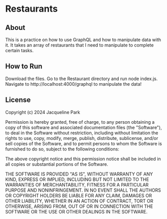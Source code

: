 # Restaurants

## About
This is a practice on how to use GraphQL and how to manipulate data with it. It takes an array of restaurants that I need to manipulate to complete certain tasks.

## How to Run
Download the files. Go to the Restaurant directory and run node index.js. Navigate to http://localhost:4000/graphql to manipulate the data!

## License
Copyright (c) 2024 Jacqueline Park

Permission is hereby granted, free of charge, to any person obtaining a copy
of this software and associated documentation files (the "Software"), to deal
in the Software without restriction, including without limitation the rights
to use, copy, modify, merge, publish, distribute, sublicense, and/or sell
copies of the Software, and to permit persons to whom the Software is
furnished to do so, subject to the following conditions:

The above copyright notice and this permission notice shall be included in all
copies or substantial portions of the Software.

THE SOFTWARE IS PROVIDED "AS IS", WITHOUT WARRANTY OF ANY KIND, EXPRESS OR
IMPLIED, INCLUDING BUT NOT LIMITED TO THE WARRANTIES OF MERCHANTABILITY,
FITNESS FOR A PARTICULAR PURPOSE AND NONINFRINGEMENT. IN NO EVENT SHALL THE
AUTHORS OR COPYRIGHT HOLDERS BE LIABLE FOR ANY CLAIM, DAMAGES OR OTHER
LIABILITY, WHETHER IN AN ACTION OF CONTRACT, TORT OR OTHERWISE, ARISING FROM,
OUT OF OR IN CONNECTION WITH THE SOFTWARE OR THE USE OR OTHER DEALINGS IN THE
SOFTWARE.
